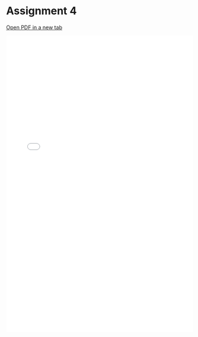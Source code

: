# Assignment 4

[Open PDF in a new tab](pdf/Assignment4.pdf)

<embed src="pdf/Assignment4.pdf" type="application/pdf" width="100%" height="800px" />
